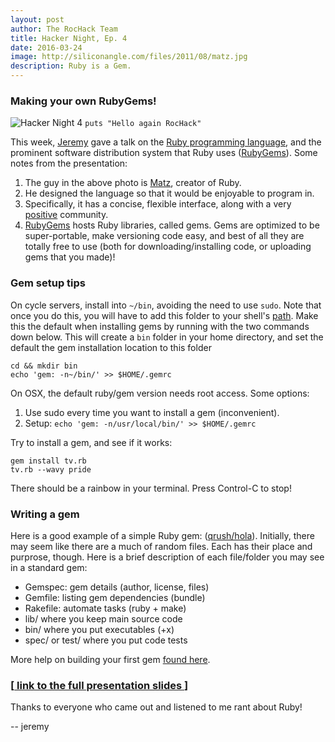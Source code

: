 ```yaml
---
layout: post
author: The RocHack Team
title: Hacker Night, Ep. 4
date: 2016-03-24
image: http://siliconangle.com/files/2011/08/matz.jpg
description: Ruby is a Gem.
---
```


### Making your own RubyGems!

![Hacker Night 4](http://siliconangle.com/files/2011/08/matz.jpg)
`puts "Hello again RocHack"`

This week, [Jeremy][jeremy] gave a talk on the [Ruby programming
language][ruby], and the prominent software distribution system that Ruby uses
([RubyGems][gems]). Some notes from the presentation:

1. The guy in the above photo is [Matz][matz], creator of Ruby.
2. He designed the language so that it would be enjoyable to program in.
2. Specifically, it has a concise, flexible interface, along with a very
   [positive][swan] community.
3. [RubyGems][gems] hosts Ruby libraries, called gems. Gems are optimized to be
   super-portable, make versioning code easy, and best of all they are totally
   free to use (both for downloading/installing code, or uploading gems that you
   made)!

### Gem setup tips

On cycle servers, install into `~/bin`, avoiding the need to use `sudo`. Note
that once you do this, you will have to add this folder to your shell's
[path][path]. Make this the default when installing gems by running with the
two commands down below. This will create a `bin` folder in your home
directory, and set the default the gem installation location to this folder

    cd && mkdir bin
    echo 'gem: -n~/bin/' >> $HOME/.gemrc

On OSX, the default ruby/gem version needs root access. Some options:

1. Use sudo every time you want to install a gem (inconvenient).
2. Setup: `echo 'gem: -n/usr/local/bin/' >> $HOME/.gemrc`

Try to install a gem, and see if it works:

    gem install tv.rb
    tv.rb --wavy pride

There should be a rainbow in your terminal. Press Control-C to stop!

### Writing a gem

Here is a good example of a simple Ruby gem: ([qrush/hola][basic]). Initially,
there may seem like there are a much of random files. Each has their place and
purprose, though. Here is a brief description of each file/folder you may see
in a standard gem:

- Gemspec: gem details (author, license, files)
- Gemfile: listing gem dependencies (bundle)
- Rakefile: automate tasks (ruby + make)
- lib/ where you keep main source code
- bin/ where you put executables (+x)
- spec/ or test/ where you put code tests

More help on building your first gem [found here][first].


### [<a target="_blank" href="https://docs.google.com/presentation/d/1qWJpo6NSjeqXF6DEMHikPtHMiYy_krLB0fuahpZilPE/pub?start=true&loop=true&delayms=5000"> link to the full presentation slides </a>]

Thanks to everyone who came out and listened to me rant about Ruby!

-- jeremy

[ruby]:https://www.ruby-lang.org/en/
[matz]:https://en.wikipedia.org/wiki/Yukihiro_Matsumoto
[gems]:https://rubygems.org/
[path]:https://kb.iu.edu/d/acar
[swan]:https://en.wikipedia.org/wiki/MINASWAN
[basic]:https://github.com/qrush/hola
[first]:http://guides.rubygems.org/make-your-own-gem/#your-first-gem
[jeremy]:http://jeremywrnr.com/

